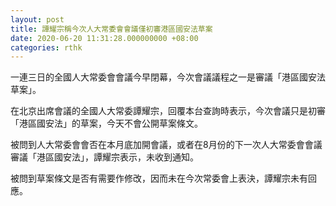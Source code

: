 ```yaml
---
layout: post
title: 譚耀宗稱今次人大常委會會議僅初審港區國安法草案
date: 2020-06-20 11:31:28.000000000 +08:00
categories: rthk
---
```


一連三日的全國人大常委會會議今早閉幕，今次會議議程之一是審議「港區國安法草案」。

在北京出席會議的全國人大常委譚耀宗，回覆本台查詢時表示，今次會議只是初審「港區國安法」的草案，今天不會公開草案條文。

被問到人大常委會會否在本月底加開會議，或者在8月份的下一次人大常委會會議審議「港區國安法」，譚耀宗表示，未收到通知。

被問到草案條文是否有需要作修改，因而未在今次常委會上表決，譚耀宗未有回應。
